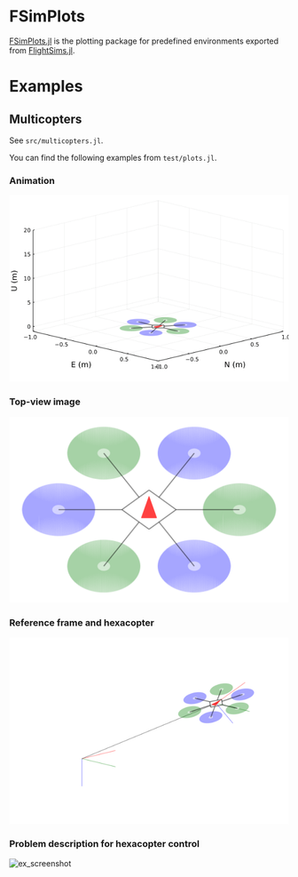 # FSimPlots
[FSimPlots.jl](https://github.com/JinraeKim/FSimPlots.jl) is
the plotting package for predefined environments exported from [FlightSims.jl](https://github.com/JinraeKim/FlightSims.jl).

# Examples
## Multicopters
See `src/multicopters.jl`.

You can find the following examples from `test/plots.jl`.
### Animation
![Alt Text](./figures/anim.gif)

### Top-view image
![ex_screenshot](./figures/topview.png)

### Reference frame and hexacopter
![ex_screenshot](./figures/hexacopter_description.png)

### Problem description for hexacopter control
![ex_screenshot](./figures/prob_description.pdf.png)
